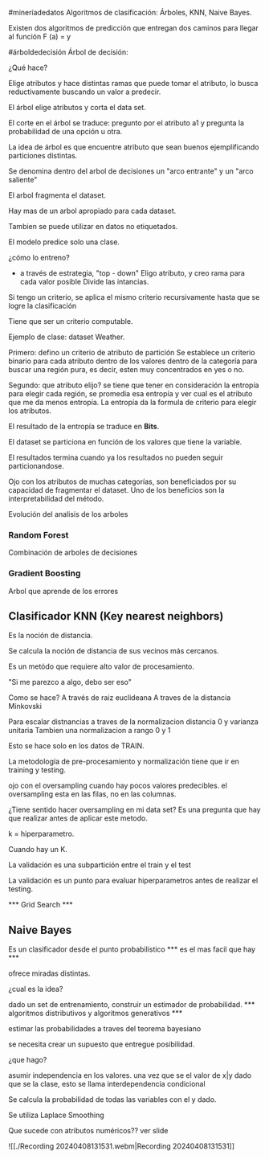 #mineríadedatos 
Algoritmos de clasificación: Árboles, KNN, Naive Bayes.

Existen dos algoritmos de predicción que entregan dos caminos para llegar al función F (a) = y

#árboldedecisión
Árbol de decisión:

¿Qué hace?

Elige atributos y hace distintas ramas que puede tomar el atributo, lo busca reductivamente buscando un valor a predecir.

El árbol elige atributos y corta el data set.

El corte en el árbol se traduce: pregunto por el atributo a1 y pregunta la probabilidad de una opción u otra.

La idea de árbol es que encuentre atributo que sean buenos ejemplificando particiones distintas.

Se denomina dentro del arbol de decisiones un "arco entrante" y un "arco saliente"

El arbol fragmenta el dataset.

Hay mas de un arbol apropiado para cada dataset.

Tambien se puede utilizar en datos no etiquetados.

El modelo predice solo una clase.

¿cómo lo entreno?

- a través de estrategia, "top - down"
Eligo atributo, y creo rama para cada valor posible
Divide las intancias.

Si tengo un criterio, se aplica el mismo criterio recursivamente hasta que se logre la clasificación

Tiene que ser un criterio computable.

Ejemplo de clase: dataset Weather.

Primero: defino un criterio de atributo de partición
Se establece un criterio binario para cada atributo dentro de los valores dentro de la categoría para buscar una región pura, es decir, esten muy concentrados en yes o no.

Segundo: que atributo elijo?
se tiene que tener en consideración la entropía para elegir cada región, se promedia esa entropía y ver cual es el atributo que me da menos entropía. 
La entropía da la formula de criterio para elegir los atributos.

El resultado de la entropía se traduce en **Bits**.

El dataset se particiona en función de los valores que tiene la variable.

El resultados termina cuando ya los resultados no pueden seguir particionandose.

Ojo con los atributos de muchas categorías, son beneficiados por su capacidad de fragmentar el dataset.
Uno de los beneficios son la interpretabilidad del método.

Evolución del analisis de los arboles
### Random Forest ###

Combinación de arboles de decisiones

### Gradient Boosting ###

Arbol que aprende de los errores

## Clasificador KNN  (Key nearest neighbors)

Es la noción de distancia.

Se calcula la noción de distancia de sus vecinos más cercanos.

Es un metódo que requiere alto valor de procesamiento.

"Si me parezco a algo, debo ser eso"

Como se hace?
A través de raiz euclideana
A traves de la distancia Minkovski

Para escalar distnancias a traves de la normalizacion distancia 0 y varianza unitaria
Tambien una normalizacion a rango 0 y 1

Esto se hace solo en los datos de TRAIN.

La metodología de pre-procesamiento y normalización tiene que ir en training y testing.

ojo con el oversampling cuando hay pocos valores predecibles.
el oversampling esta en las filas, no en las columnas.

¿Tiene sentido hacer oversampling en mi data set?
Es una pregunta que hay que realizar antes de aplicar este metodo.

k = hiperparametro.

Cuando hay un K.

La validación es una subpartición entre el train y el test

La validación es un punto para evaluar hiperparametros antes de realizar el testing.

*** Grid Search ***

## Naive Bayes

Es un clasificador desde el punto probabilistico
*** es el mas facil que hay ***

ofrece miradas distintas.

¿cual es la idea?

dado un set de entrenamiento, construir un estimador de probabilidad.
 *** algoritmos distributivos y algoritmos generativos ***

estimar las probabilidades a traves del teorema bayesiano

se necesita crear un supuesto que entregue posibilidad.

¿que hago?

asumir independencia en los valores.
una vez que se el valor de x|y dado que se la clase, esto se llama interdependencia condicional

Se calcula la probabilidad de todas las variables con el y dado.

Se utiliza Laplace Smoothing

Que sucede con atributos numéricos??  ver slide


![[./Recording 20240408131531.webm|Recording 20240408131531]]








